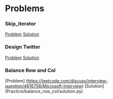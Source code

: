 # Problems
### Skip_iterator
[Problem](https://leetcode.com/discuss/interview-question/341818/Google-or-Onsite-or-Skip-Iterator) [Solution](Practice/skip_iterator/solution.py)

### Design Twitter
[Problem](https://leetcode.com/problems/design-twitter/description/) [Solution](Practice/twitter/solution.py)

### Balance Row and Col
[Problem] (https://leetcode.com/discuss/interview-question/4616756/Microsoft-Interview) [Solution] (Practice/balance_row_col/solution.py)
